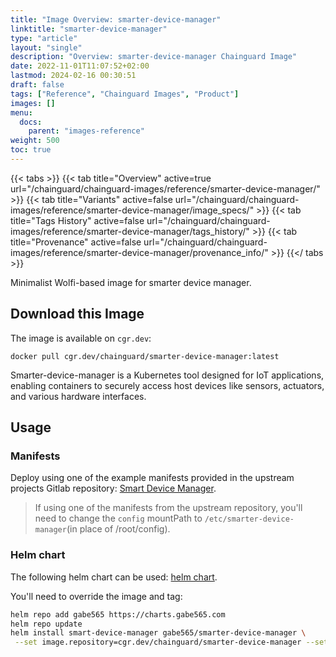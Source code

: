 ```yaml
---
title: "Image Overview: smarter-device-manager"
linktitle: "smarter-device-manager"
type: "article"
layout: "single"
description: "Overview: smarter-device-manager Chainguard Image"
date: 2022-11-01T11:07:52+02:00
lastmod: 2024-02-16 00:30:51
draft: false
tags: ["Reference", "Chainguard Images", "Product"]
images: []
menu: 
  docs: 
    parent: "images-reference"
weight: 500
toc: true
---
```


{{< tabs >}}
{{< tab title="Overview" active=true url="/chainguard/chainguard-images/reference/smarter-device-manager/" >}}
{{< tab title="Variants" active=false url="/chainguard/chainguard-images/reference/smarter-device-manager/image_specs/" >}}
{{< tab title="Tags History" active=false url="/chainguard/chainguard-images/reference/smarter-device-manager/tags_history/" >}}
{{< tab title="Provenance" active=false url="/chainguard/chainguard-images/reference/smarter-device-manager/provenance_info/" >}}
{{</ tabs >}}



<!--overview:start-->
Minimalist Wolfi-based image for smarter device manager.
<!--overview:end-->

<!--getting:start-->
## Download this Image
The image is available on `cgr.dev`:

```
docker pull cgr.dev/chainguard/smarter-device-manager:latest
```
<!--getting:end-->

<!--body:start-->

Smarter-device-manager is a Kubernetes tool designed for IoT applications,
enabling containers to securely access host devices like sensors, actuators,
and various hardware interfaces.


## Usage

### Manifests
Deploy using one of the example manifests provided in the upstream projects
Gitlab repository: [Smart Device Manager](https://gitlab.com/arm-research/smarter/smarter-device-manager).

> If using one of the manifests from the upstream repository, you'll need to
change the `config` mountPath to `/etc/smarter-device-manager`(in place of /root/config).

### Helm chart

The following helm chart can be used:
[helm chart](https://github.com/gabe565/charts/tree/main/charts/smarter-device-manager).

You'll need to override the image and tag:

```bash
helm repo add gabe565 https://charts.gabe565.com
helm repo update
helm install smart-device-manager gabe565/smarter-device-manager \
 --set image.repository=cgr.dev/chainguard/smarter-device-manager --set image.tag=latest
```
<!--body:end-->

